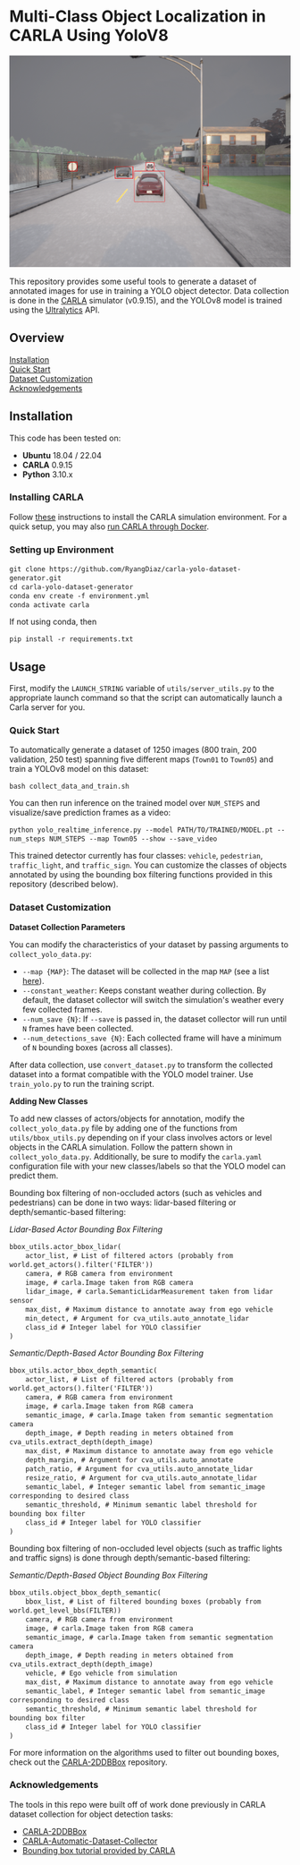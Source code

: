 # Multi-Class Object Localization in CARLA Using YoloV8

![](example_labels.png)

This repository provides some useful tools to generate a dataset of annotated images for use in training a YOLO object detector. Data collection is done in the [CARLA](https://carla.org//) simulator (v0.9.15), and the YOLOv8 model is trained using the [Ultralytics](https://docs.ultralytics.com) API.

## Overview

[Installation](#Installation)  
[Quick Start](#Quick-Start)  
[Dataset Customization](#Dataset-Customization)  
[Acknowledgements](#Acknowledgements)  

## Installation

This code has been tested on:
- **Ubuntu** 18.04 / 22.04
- **CARLA** 0.9.15
- **Python** 3.10.x

### Installing CARLA
Follow [these](https://carla.readthedocs.io/en/0.9.15/start_quickstart/) instructions to install the CARLA simulation environment. For a quick setup, you may also [run CARLA through Docker](https://carla.readthedocs.io/en/0.9.15/build_docker/).

### Setting up Environment
```
git clone https://github.com/RyangDiaz/carla-yolo-dataset-generator.git
cd carla-yolo-dataset-generator
conda env create -f environment.yml
conda activate carla
```

If not using conda, then

```
pip install -r requirements.txt
```

## Usage
First, modify the `LAUNCH_STRING` variable of `utils/server_utils.py` to the appropriate launch command so that the script can automatically launch a Carla server for you.

### Quick Start
To automatically generate a dataset of 1250 images (800 train, 200 validation, 250 test) spanning five different maps (`Town01` to `Town05`) and train a YOLOv8 model on this dataset:

```
bash collect_data_and_train.sh
```

You can then run inference on the trained model over `NUM_STEPS` and visualize/save prediction frames as a video:

```
python yolo_realtime_inference.py --model PATH/TO/TRAINED/MODEL.pt --num_steps NUM_STEPS --map Town05 --show --save_video
```

This trained detector currently has four classes: `vehicle`, `pedestrian`, `traffic_light`, and `traffic_sign`. You can customize the classes of objects annotated by using the bounding box filtering functions provided in this repository (described below).

### Dataset Customization

**Dataset Collection Parameters**

You can modify the characteristics of your dataset by passing arguments to `collect_yolo_data.py`:

- `--map {MAP}`: The dataset will be collected in the map `MAP` (see a list [here](https://carla.readthedocs.io/en/latest/core_map/#non-layered-maps)).
- `--constant_weather`: Keeps constant weather during collection. By default, the dataset collector will switch the simulation's weather every few collected frames.
- `--num_save {N}`: If `--save` is passed in, the dataset collector will run until `N` frames have been collected.
- `--num_detections_save {N}`: Each collected frame will have a minimum of `N` bounding boxes (across all classes).

After data collection, use `convert_dataset.py` to transform the collected dataset into a format compatible with the YOLO model trainer. Use `train_yolo.py` to run the training script.

**Adding New Classes**

To add new classes of actors/objects for annotation, modify the `collect_yolo_data.py` file by adding one of the functions from `utils/bbox_utils.py` depending on if your class involves actors or level objects in the CARLA simulation. Follow the pattern shown in `collect_yolo_data.py`. Additionally, be sure to modify the `carla.yaml` configuration file with your new classes/labels so that the YOLO model can predict them.

Bounding box filtering of non-occluded actors (such as vehicles and pedestrians) can be done in two ways: lidar-based filtering or depth/semantic-based filtering:

*Lidar-Based Actor Bounding Box Filtering*

```
bbox_utils.actor_bbox_lidar(
    actor_list, # List of filtered actors (probably from world.get_actors().filter('FILTER'))
    camera, # RGB camera from environment
    image, # carla.Image taken from RGB camera
    lidar_image, # carla.SemanticLidarMeasurement taken from lidar sensor
    max_dist, # Maximum distance to annotate away from ego vehicle
    min_detect, # Argument for cva_utils.auto_annotate_lidar
    class_id # Integer label for YOLO classifier
)
```

*Semantic/Depth-Based Actor Bounding Box Filtering*

```
bbox_utils.actor_bbox_depth_semantic(
    actor_list, # List of filtered actors (probably from world.get_actors().filter('FILTER'))
    camera, # RGB camera from environment
    image, # carla.Image taken from RGB camera
    semantic_image, # carla.Image taken from semantic segmentation camera
    depth_image, # Depth reading in meters obtained from cva_utils.extract_depth(depth_image)
    max_dist, # Maximum distance to annotate away from ego vehicle
    depth_margin, # Argument for cva_utils.auto_annotate
    patch_ratio, # Argument for cva_utils.auto_annotate_lidar
    resize_ratio, # Argument for cva_utils.auto_annotate_lidar
    semantic_label, # Integer semantic label from semantic_image corresponding to desired class
    semantic_threshold, # Minimum semantic label threshold for bounding box filter
    class_id # Integer label for YOLO classifier
)
```

Bounding box filtering of non-occluded level objects (such as traffic lights and traffic signs) is done through depth/semantic-based filtering:

*Semantic/Depth-Based Object Bounding Box Filtering*

```
bbox_utils.object_bbox_depth_semantic(
    bbox_list, # List of filtered bounding boxes (probably from world.get_level_bbs(FILTER))
    camera, # RGB camera from environment
    image, # carla.Image taken from RGB camera
    semantic_image, # carla.Image taken from semantic segmentation camera
    depth_image, # Depth reading in meters obtained from cva_utils.extract_depth(depth_image)
    vehicle, # Ego vehicle from simulation
    max_dist, # Maximum distance to annotate away from ego vehicle
    semantic_label, # Integer semantic label from semantic_image corresponding to desired class
    semantic_threshold, # Minimum semantic label threshold for bounding box filter
    class_id # Integer label for YOLO classifier
)
```

For more information on the algorithms used to filter out bounding boxes, check out the [CARLA-2DDBBox](https://github.com/MukhlasAdib/CARLA-2DBBox) repository.

### Acknowledgements

The tools in this repo were built off of work done previously in CARLA dataset collection for object detection tasks:

- [CARLA-2DDBBox](https://github.com/MukhlasAdib/CARLA-2DBBox)
- [CARLA-Automatic-Dataset-Collector](https://github.com/LinkouCommander/CARLA-Automatic-Dataset-Collector)
- [Bounding box tutorial provided by CARLA](https://carla.readthedocs.io/en/latest/tuto_G_bounding_boxes/)
